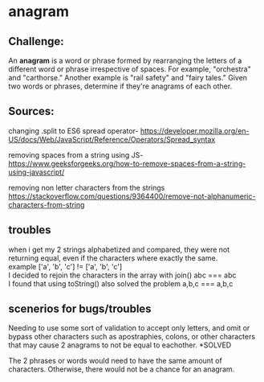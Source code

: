 # anagram

## Challenge:
An <b>anagram</b> is a word or phrase formed by rearranging the letters of a different word or phrase irrespective of spaces. For example, "orchestra" and "carthorse." Another example is "rail safety" and  "fairy tales." Given two words or phrases, determine if they're anagrams of each other.

## Sources:
changing .split to ES6 spread operator-
https://developer.mozilla.org/en-US/docs/Web/JavaScript/Reference/Operators/Spread_syntax

removing spaces from a string using JS-
https://www.geeksforgeeks.org/how-to-remove-spaces-from-a-string-using-javascript/

removing non letter characters from the strings
https://stackoverflow.com/questions/9364400/remove-not-alphanumeric-characters-from-string

## troubles
when i get my 2 strings alphabetized and compared, they were not returning equal, even if the characters where exactly the same. <br>
example ['a', 'b', 'c'] != ['a', 'b', 'c'] <br>
I decided to rejoin the characters in the array with join()
abc === abc <br>
I found that using toString() also solved the problem
a,b,c === a,b,c

## scenerios for bugs/troubles
Needing to use some sort of validation to accept only letters, and omit or bypass other characters such as apostraphies, colons, or other characters that may cause 2 anagrams to not be equal to eachother.
*SOLVED

The 2 phrases or words would need to have the same amount of characters. Otherwise, there would not be a chance for an anagram.  
